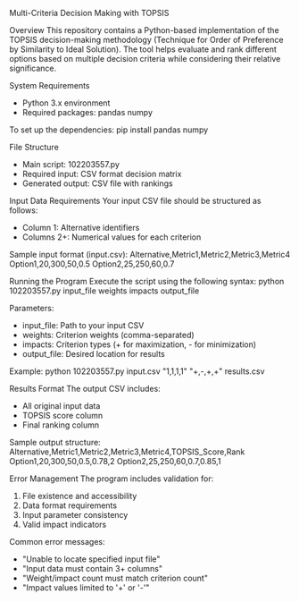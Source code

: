 Multi-Criteria Decision Making with TOPSIS

Overview
This repository contains a Python-based implementation of the TOPSIS decision-making methodology (Technique for Order of Preference by Similarity to Ideal Solution). The tool helps evaluate and rank different options based on multiple decision criteria while considering their relative significance.

System Requirements
- Python 3.x environment
- Required packages:
  pandas
  numpy

To set up the dependencies:
pip install pandas numpy

File Structure
- Main script: 102203557.py
- Required input: CSV format decision matrix
- Generated output: CSV file with rankings

Input Data Requirements
Your input CSV file should be structured as follows:
- Column 1: Alternative identifiers
- Columns 2+: Numerical values for each criterion

Sample input format (input.csv):
Alternative,Metric1,Metric2,Metric3,Metric4
Option1,20,300,50,0.5
Option2,25,250,60,0.7

Running the Program
Execute the script using the following syntax:
python 102203557.py input_file weights impacts output_file

Parameters:
- input_file: Path to your input CSV
- weights: Criterion weights (comma-separated)
- impacts: Criterion types (+ for maximization, - for minimization)
- output_file: Desired location for results

Example:
python 102203557.py input.csv "1,1,1,1" "+,-,+,+" results.csv

Results Format
The output CSV includes:
- All original input data
- TOPSIS score column
- Final ranking column

Sample output structure:
Alternative,Metric1,Metric2,Metric3,Metric4,TOPSIS_Score,Rank
Option1,20,300,50,0.5,0.78,2
Option2,25,250,60,0.7,0.85,1

Error Management
The program includes validation for:
1. File existence and accessibility
2. Data format requirements
3. Input parameter consistency
4. Valid impact indicators

Common error messages:
- "Unable to locate specified input file"
- "Input data must contain 3+ columns"
- "Weight/impact count must match criterion count"
- "Impact values limited to '+' or '-'"
